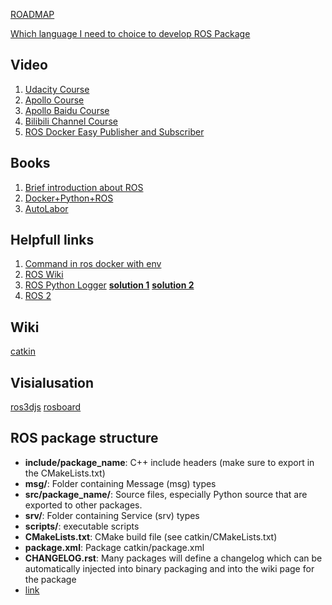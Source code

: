 [ROADMAP](https://sarrasor.github.io/RoboticsRoadmap/)


[Which language I need to choice to develop ROS Package](https://roboticsbackend.com/python-vs-cpp-with-ros/)
## Video
1. [Udacity Course](https://learn.udacity.com/courses/ud0419/lessons/)
2. [Apollo Course](https://github.com/ApolloAuto/apollo)
3. [Apollo Baidu Course](https://apollo.baidu.com/community/course/outline/)
4. [Bilibili Channel Course](https://www.bilibili.com/video/BV1mJ411R7Ni/?share_source=copy_web)
5. [ROS Docker Easy Publisher and Subscriber](https://www.youtube.com/watch?v=IDGtmcydio0)

## Books
1. [Brief introduction about ROS](http://docs.voltbro.ru/starting-ros/messaging/message.html)
2. [Docker+Python+ROS](https://github.com/ginomempin/sample-dockerized-ros2-node)
3. [AutoLabor](http://www.autolabor.com.cn)

## Helpfull links
1. [Command in ros docker with env](https://stackoverflow.com/questions/55941916/unable-to-execute-catkin-commands-using-run-in-dockerfile) 
2. [ROS Wiki](http://wiki.ros.org/)
3. [ROS Python Logger](https://github.com/ros/ros_comm/issues/1384)  **[solution 1](https://gist.github.com/nzjrs/8712011)** **[solution 2](https://docs.python-guide.org/writing/logging/)**
4. [ROS 2](https://docs.ros.org/en/humble/Tutorials)

## Wiki
[catkin](http://wiki.ros.org/catkin/commands)

## Visialusation
[ros3djs](https://github.com/deltaautonomy/delta_viz)
[rosboard](https://github.com/dheera/rosboard)

## ROS package structure
- **include/package_name**: C++ include headers (make sure to export in the CMakeLists.txt)
- **msg/**: Folder containing Message (msg) types
- **src/package_name/**: Source files, especially Python source that are exported to other packages.
- **srv/**: Folder containing Service (srv) types
- **scripts/**: executable scripts
- **CMakeLists.txt**: CMake build file (see catkin/CMakeLists.txt)
- **package.xml**: Package catkin/package.xml
- **CHANGELOG.rst**: Many packages will define a changelog which can be automatically injected into binary packaging and into the wiki page for the package 
- [link](http://wiki.ros.org/Packages)
